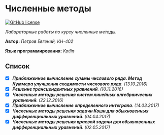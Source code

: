 # Численные методы

[![GitHub license](https://img.shields.io/badge/license-Apache%20License%202.0-blue.svg?style=flat)](http://www.apache.org/licenses/LICENSE-2.0)

*Лабораторные работы по курсу численные методы.*

**Автор:** *Петров Евгений, КН-402*

**Язык программирования:** [*Kotlin*](https://kotlinlang.org/)

## Список

- [x] _**Приближенное вычисление суммы числового ряда. Метод Куммера улучшения сходимости числового ряда**. (13.10.2016)_
- [x] _**Решение трансцендентных уравнений**. (10.11.2016)_
- [x] _**Численные методы решения систем линейных алгебраических уравнений**. (22.12.2016)_
- [x] _**Приближенное вычисление определенного интеграла**. (14.03.2017)_
- [x] _**Численные методы решения задачи Коши для обыкновенных дифференциальных уравнений**. (04.04.2017)_
- [x] _**Численные методы решения краевой задачи для обыкновенных дифференциальных уравнений**. (02.05.2017)_

